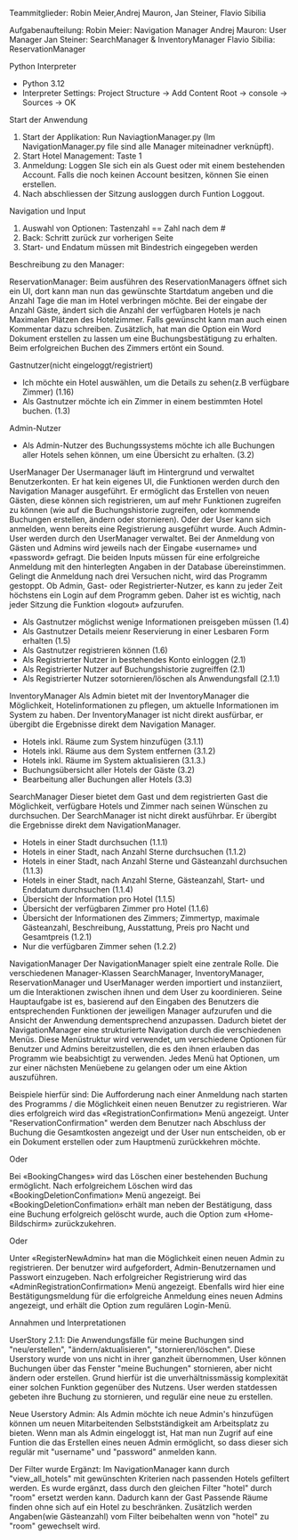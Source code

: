 Teammitglieder:
Robin Meier,Andrej Mauron, Jan Steiner, Flavio Sibilia

Aufgabenaufteilung:
Robin Meier: Navigation Manager
Andrej Mauron: User Manager
Jan Steiner: SearchManager & InventoryManager
Flavio Sibilia: ReservationManager 



Python Interpreter
- Python 3.12
- Interpreter Settings: Project Structure -> Add Content Root -> console -> Sources -> OK

Start der Anwendung
1. Start der Applikation: Run NaviagtionManager.py (Im NavigationManager.py file sind alle Manager miteinadner verknüpft).
2. Start Hotel Management: Taste 1
3. Anmeldung: Loggen SIe sich ein als Guest oder mit einem bestehenden Account. Falls die noch keinen Account besitzen, können Sie einen erstellen.
4. Nach abschliessen der Sitzung ausloggen durch Funtion Loggout.
   
Navigation und Input
1. Auswahl von Optionen: Tastenzahl == Zahl nach dem #
2. Back: Schritt zurück zur vorherigen Seite
3. Start- und Endatum müssen mit Bindestrich eingegeben werden


Beschreibung zu den Manager:

ReservationManager: Beim ausführen des ReservationManagers öffnet sich ein UI, dort kann man nun das gewünschte Startdatum angeben und die Anzahl Tage die man im Hotel verbringen möchte. 
Bei der eingabe der Anzahl Gäste, ändert sich die Anzahl der verfügbaren Hotels je nach Maximalen Plätzen des Hotelzimmer. Falls gewünscht kann man auch einen Kommentar dazu schreiben.
Zusätzlich, hat man die Option ein Word Dokument erstellen zu lassen um eine Buchungsbestätigung zu erhalten. Beim erfolgreichen Buchen des Zimmers ertönt ein Sound.

Gastnutzer(nicht eingeloggt/registriert)
- Ich möchte ein Hotel auswählen, um die Details zu sehen(z.B verfügbare Zimmer) (1.16)
- Als Gastnutzer möchte ich ein Zimmer in einem bestimmten Hotel buchen. (1.3)

Admin-Nutzer
- Als Admin-Nutzer des Buchungssystems möchte ich alle Buchungen aller Hotels sehen können, um eine Übersicht zu erhalten. (3.2)

UserManager
Der Usermanager läuft im Hintergrund und verwaltet Benutzerkonten. Er hat kein eigenes UI, die Funktionen werden durch den Navigation Manager ausgeführt.
Er ermöglicht das Erstellen von neuen Gästen, diese können sich registrieren, um auf mehr Funktionen zugreifen zu können (wie auf die Buchungshistorie zugreifen, oder kommende Buchungen erstellen, ändern oder stornieren). Oder der User kann sich anmelden, wenn bereits eine Registrierung ausgeführt wurde. Auch Admin-User werden durch den UserManager verwaltet.
Bei der Anmeldung von Gästen und Admins wird jeweils nach der Eingabe «username» und «password» gefragt. Die beiden Inputs müssen für eine erfolgreiche Anmeldung mit den hinterlegten Angaben in der Database übereinstimmen. Gelingt die Anmeldung nach drei Versuchen nicht, wird das Programm gestoppt. 
Ob Admin, Gast- oder Registrierter-Nutzer, es kann zu jeder Zeit höchstens ein Login auf dem Programm geben. Daher ist es wichtig, nach jeder Sitzung die Funktion «logout» aufzurufen.
- Als Gastnutzer möglichst wenige Informationen preisgeben müssen (1.4)
- Als Gastnutzer Details meienr Reservierung in einer Lesbaren Form erhalten (1.5)
- Als Gastnutzer registrieren können (1.6)
- Als Registrierter Nutzer in bestehendes Konto einloggen (2.1)
- Als Registrierter Nutzer auf Buchungshistorie zugreiffen (2.1)
- Als Registrierter Nutzer sotornieren/löschen als Anwendungsfall (2.1.1)

InventoryManager
Als Admin bietet mit der InventoryManager die Möglichkeit, Hotelinformationen zu pflegen, um aktuelle Informationen im System zu haben. Der InventoryManager ist nicht direkt ausfürbar, er übergibt die Ergebnisse direkt dem Navigation Manager.
-	Hotels inkl. Räume zum System hinzufügen (3.1.1)
-	Hotels inkl. Räume aus dem System entfernen (3.1.2)
-	Hotels inkl. Räume im System aktualisieren (3.1.3.)
-	Buchungsübersicht aller Hotels der Gäste (3.2)
-	Bearbeitung aller Buchungen aller Hotels (3.3)

SearchManager
Dieser bietet dem Gast und dem registrierten Gast die Möglichkeit, verfügbare Hotels und Zimmer nach seinen Wünschen zu durchsuchen. Der SearchManager ist nicht direkt ausführbar. Er übergibt die Ergebnisse direkt dem NavigationManager.
-	Hotels in einer Stadt durchsuchen (1.1.1)
-	Hotels in einer Stadt, nach Anzahl Sterne durchsuchen (1.1.2)
-	Hotels in einer Stadt, nach Anzahl Sterne und Gästeanzahl durchsuchen (1.1.3)
-	Hotels in einer Stadt, nach Anzahl Sterne, Gästeanzahl, Start- und Enddatum durchsuchen (1.1.4)
-	Übersicht der Information pro Hotel (1.1.5)
-	Übersicht der verfügbaren Zimmer pro Hotel (1.1.6)
-	Übersicht der Informationen des Zimmers; Zimmertyp, maximale Gästeanzahl, Beschreibung, Ausstattung, Preis pro Nacht und    Gesamtpreis (1.2.1)
-	Nur die verfügbaren Zimmer sehen (1.2.2)

NavigationManager
Der NavigationManager spielt eine zentrale Rolle. Die verschiedenen Manager-Klassen SearchManager, InventoryManager, ReservationManager und UserManager werden importiert und instanziiert, um die Interaktionen zwischen ihnen und dem User zu koordinieren. 
Seine Hauptaufgabe ist es, basierend auf den Eingaben des Benutzers die entsprechenden Funktionen der jeweiligen Manager aufzurufen und die Ansicht der Anwendung dementsprechend anzupassen. Dadurch bietet der NavigationManager eine strukturierte Navigation durch die verschiedenen Menüs.
Diese Menüstruktur wird verwendet, um verschiedene Optionen für Benutzer und Admins bereitzustellen, die es den ihnen erlauben das Programm wie beabsichtigt zu verwenden. 
Jedes Menü hat Optionen, um zur einer nächsten Menüebene zu gelangen oder um eine Aktion auszuführen.

Beispiele hierfür sind:
Die Aufforderung nach einer Anmeldung nach starten des Programms / die Möglichkeit einen neuen Benutzer zu registrieren.
War dies erfolgreich wird das «RegistrationConfirmation» Menü angezeigt.
Unter "ReservationConfirmation" werden dem Benutzer nach Abschluss der Buchung die Gesamtkosten angezeigt und der User nun entscheiden, ob er ein Dokument erstellen oder zum Hauptmenü zurückkehren möchte.

Oder

Bei «BookingChanges» wird das Löschen einer bestehenden Buchung ermöglicht. Nach erfolgreichem Löschen wird das «BookingDeletionConfimation» Menü angezeigt.
Bei «BookingDeletionConfimation» erhält man neben der Bestätigung, dass eine Buchung erfolgreich gelöscht wurde, auch die Option zum «Home-Bildschirm» zurückzukehren.

Oder

Unter «RegisterNewAdmin» hat man die Möglichkeit einen neuen Admin zu registrieren. Der benutzer wird aufgefordert, Admin-Benutzernamen und Passwort einzugeben.
Nach erfolgreicher Registrierung wird das «AdminRegistrationConfirmation» Menü angezeigt.
Ebenfalls wird hier eine Bestätigungsmeldung für die erfolgreiche Anmeldung eines neuen Admins angezeigt, und erhält die Option zum regulären Login-Menü.


Annahmen und Interpretationen

UserStory 2.1.1: Die Anwendungsfälle für meine Buchungen sind "neu/erstellen", "ändern/aktualisieren", "stornieren/löschen".
Diese Userstory wurde von uns nicht in ihrer ganzheit übernommen, User können Buchungen über das Fenster "meine Buchungen" stornieren, aber nicht ändern oder erstellen. Grund hierfür ist die unverhältnissmässig komplexität einer solchen Funktion gegenüber des Nutzens. User werden statdessen gebeten ihre Buchung zu stornieren, und regulär eine neue zu erstellen.

Neue Userstory Admin: Als Admin möchte ich neue Admin's hinzufügen können um neuen Mitarbeitenden Selbstständigkeit am Arbeitsplatz zu bieten.
Wenn man als Admin eingeloggt ist, Hat man nun Zugrif auf eine Funtion die das Erstellen eines neuen Admin ermöglicht, so dass dieser sich regulär mit "username" und "password" anmelden kann.

Der Filter wurde Ergänzt:
Im NavigationManager kann durch "view_all_hotels" mit gewünschten Kriterien nach passenden Hotels gefiltert werden. Es wurde ergänzt, dass durch den gleichen Filter "hotel" durch "room" ersetzt werden kann. Dadurch kann der Gast Passende Räume finden ohne sich auf ein Hotel zu beschränken. Zusätzlich werden Angaben(wie Gästeanzahl) vom Filter beibehalten wenn von "hotel" zu "room" gewechselt wird.
